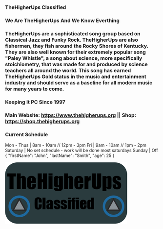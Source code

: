 <!-- ### Hi there 👋 -->
### TheHigherUps Classified
### We Are TheHigherUps And We Know Everthing
### TheHigherUps are a sophisticated song group based on Classical Jazz and Funky Rock. TheHigherUps are also fishermen, they fish around the Rocky Shores of Kentucky. They are also well known for their extremely popular song "Paley Whistle", a song about science, more specifically stoichiometry, that was made for and produced by science teachers all around the world. This song has earned TheHigherUps Gold status in the music and entertainment industry and should serve as a baseline for all modern music for many years to come.
### Keeping It PC Since 1997
### Main Website: https://www.thehigherups.org || Shop: https://shop.thehigherups.org

### Current Schedule
Mon - Thus | 8am - 10am // 12pm - 3pm 
Fri | 9am - 10am // 1pm - 2pm
Saturday | No set schedule - work will be done most saturdays
Sunday | Off
{
  "firstName": "John",
  "lastName": "Smith",
  "age": 25
}
<!--
--------------------------------------------------------------------
| Mon - Thurs | 8am - 10am // 12pm - 3pm                           |
|------------------------------------------------------------------|
|    Fri      | 9am - 10am // 1pm - 2pm                            |
|------------------------------------------------------------------|
|  Saturday   | No set schedule - work will be done most saturdays |
|------------------------------------------------------------------|
|   Sunday    | Off                                                |
--------------------------------------------------------------------
 -->


<img src="logo.png">


<!--
**TheHigherUps/TheHigherUps** is a ✨ _special_ ✨ repository because its `README.md` (this file) appears on your GitHub profile.

Here are some ideas to get you started:

- 🔭 I’m currently working on ...
- 🌱 I’m currently learning ...
- 👯 I’m looking to collaborate on ...
- 🤔 I’m looking for help with ...
- 💬 Ask me about ...
- 📫 How to reach me: ...
- 😄 Pronouns: ...
- ⚡ Fun fact: ...
-->
